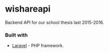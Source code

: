# wishareapi
Backend API for our school thesis last 2015-2016.

### Built with
* [Laravel](https://laravel.com/) - PHP framework.
